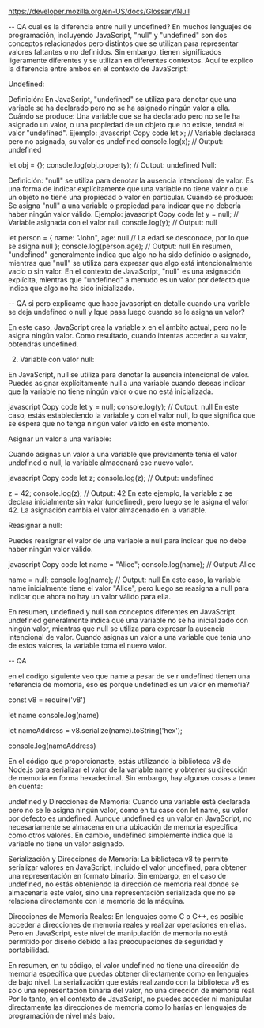 https://developer.mozilla.org/en-US/docs/Glossary/Null

-- QA
cual es la diferencia entre null y undefined?
En muchos lenguajes de programación, incluyendo JavaScript, "null" y "undefined" son dos conceptos relacionados pero distintos que se utilizan para representar valores faltantes o no definidos. Sin embargo, tienen significados ligeramente diferentes y se utilizan en diferentes contextos. Aquí te explico la diferencia entre ambos en el contexto de JavaScript:

Undefined:

Definición: En JavaScript, "undefined" se utiliza para denotar que una variable se ha declarado pero no se ha asignado ningún valor a ella.
Cuándo se produce: Una variable que se ha declarado pero no se le ha asignado un valor, o una propiedad de un objeto que no existe, tendrá el valor "undefined".
Ejemplo:
javascript
Copy code
let x; // Variable declarada pero no asignada, su valor es undefined
console.log(x); // Output: undefined

let obj = {};
console.log(obj.property); // Output: undefined
Null:

Definición: "null" se utiliza para denotar la ausencia intencional de valor. Es una forma de indicar explícitamente que una variable no tiene valor o que un objeto no tiene una propiedad o valor en particular.
Cuándo se produce: Se asigna "null" a una variable o propiedad para indicar que no debería haber ningún valor válido.
Ejemplo:
javascript
Copy code
let y = null; // Variable asignada con el valor null
console.log(y); // Output: null

let person = {
  name: "John",
  age: null // La edad se desconoce, por lo que se asigna null
};
console.log(person.age); // Output: null
En resumen, "undefined" generalmente indica que algo no ha sido definido o asignado, mientras que "null" se utiliza para expresar que algo está intencionalmente vacío o sin valor. En el contexto de JavaScript, "null" es una asignación explícita, mientras que "undefined" a menudo es un valor por defecto que indica que algo no ha sido inicializado.

-- QA
si pero explicame que hace javascript en detalle cuando una varible se deja undefined o null y lque pasa luego cuando se le asigna un valor?

En este caso, JavaScript crea la variable x en el ámbito actual, pero no le asigna ningún valor. Como resultado, cuando intentas acceder a su valor, obtendrás undefined.

2. Variable con valor null:

En JavaScript, null se utiliza para denotar la ausencia intencional de valor. Puedes asignar explícitamente null a una variable cuando deseas indicar que la variable no tiene ningún valor o que no está inicializada.

javascript
Copy code
let y = null;
console.log(y); // Output: null
En este caso, estás estableciendo la variable y con el valor null, lo que significa que se espera que no tenga ningún valor válido en este momento.

Asignar un valor a una variable:

Cuando asignas un valor a una variable que previamente tenía el valor undefined o null, la variable almacenará ese nuevo valor.

javascript
Copy code
let z;
console.log(z); // Output: undefined

z = 42;
console.log(z); // Output: 42
En este ejemplo, la variable z se declara inicialmente sin valor (undefined), pero luego se le asigna el valor 42. La asignación cambia el valor almacenado en la variable.

Reasignar a null:

Puedes reasignar el valor de una variable a null para indicar que no debe haber ningún valor válido.

javascript
Copy code
let name = "Alice";
console.log(name); // Output: Alice

name = null;
console.log(name); // Output: null
En este caso, la variable name inicialmente tiene el valor "Alice", pero luego se reasigna a null para indicar que ahora no hay un valor válido para ella.

En resumen, undefined y null son conceptos diferentes en JavaScript. undefined generalmente indica que una variable no se ha inicializado con ningún valor, mientras que null se utiliza para expresar la ausencia intencional de valor. Cuando asignas un valor a una variable que tenía uno de estos valores, la variable toma el nuevo valor.

-- QA

en el codigo siguiente veo que name a pesar de se r undefined tienen una referencia de momoria,  eso es porque undefined es un valor en memofia? 

const v8 = require('v8')

let name
console.log(name)

let nameAddress = v8.serialize(name).toString('hex');

console.log(nameAddress)


En el código que proporcionaste, estás utilizando la biblioteca v8 de Node.js para serializar el valor de la variable name y obtener su dirección de memoria en forma hexadecimal. Sin embargo, hay algunas cosas a tener en cuenta:

undefined y Direcciones de Memoria: Cuando una variable está declarada pero no se le asigna ningún valor, como en tu caso con let name, su valor por defecto es undefined. Aunque undefined es un valor en JavaScript, no necesariamente se almacena en una ubicación de memoria específica como otros valores. En cambio, undefined simplemente indica que la variable no tiene un valor asignado.

Serialización y Direcciones de Memoria: La biblioteca v8 te permite serializar valores en JavaScript, incluido el valor undefined, para obtener una representación en formato binario. Sin embargo, en el caso de undefined, no estás obteniendo la dirección de memoria real donde se almacenaría este valor, sino una representación serializada que no se relaciona directamente con la memoria de la máquina.

Direcciones de Memoria Reales: En lenguajes como C o C++, es posible acceder a direcciones de memoria reales y realizar operaciones en ellas. Pero en JavaScript, este nivel de manipulación de memoria no está permitido por diseño debido a las preocupaciones de seguridad y portabilidad.

En resumen, en tu código, el valor undefined no tiene una dirección de memoria específica que puedas obtener directamente como en lenguajes de bajo nivel. La serialización que estás realizando con la biblioteca v8 es solo una representación binaria del valor, no una dirección de memoria real. Por lo tanto, en el contexto de JavaScript, no puedes acceder ni manipular directamente las direcciones de memoria como lo harías en lenguajes de programación de nivel más bajo.